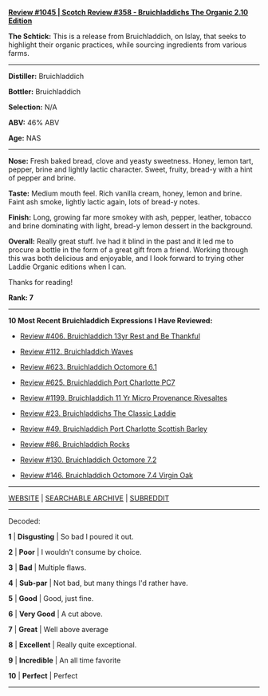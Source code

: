 
[**Review #1045 | Scotch Review #358 - Bruichladdichs The Organic 2.10 Edition**]( https://t8ke.review/review-1045-bruichladdich-the-organic-2-10/)

**The Schtick:** This is a release from Bruichladdich, on Islay, that seeks to highlight their organic practices, while sourcing ingredients from various farms. 

-----

**Distiller:** Bruichladdich

**Bottler:** Bruichladdich

**Selection:** N/A

**ABV:**  46% ABV

**Age:** NAS 

-----

**Nose:**  Fresh baked bread, clove and yeasty sweetness. Honey, lemon tart, pepper, brine and lightly lactic character. Sweet, fruity, bread-y with a hint of pepper and brine. 

**Taste:** Medium mouth feel. Rich vanilla cream, honey, lemon and brine. Faint ash smoke, lightly lactic again, lots of bread-y notes. 

**Finish:** Long, growing far more smokey with ash, pepper, leather, tobacco and brine dominating with light, bread-y lemon dessert in the background. 

**Overall:** Really great stuff. Ive had it blind in the past and it led me to procure a bottle in the form of a great gift from a friend. Working through this was both delicious and enjoyable, and I look forward to trying other Laddie Organic editions when I can.

Thanks for reading!

**Rank: 7**

----- 

**10 Most Recent Bruichladdich Expressions I Have Reviewed:** 

- [Review #406. Bruichladdich 13yr Rest and Be Thankful]( https://t8ke.review/review-406-bruichladdich-rest-and-be-thankful-13yr/) 

- [Review #112. Bruichladdich Waves]( https://t8ke.review/review-112-bruichladdich-waves/) 

- [Review #623. Bruichladdich Octomore 6.1]( https://t8ke.review/review-623-bruichladdich-octomore-61/) 

- [Review #625. Bruichladdich Port Charlotte PC7]( https://t8ke.review/review-625-bruichladdich-port-charlotte-pc7/) 

- [Review #1199. Bruichladdich 11 Yr Micro Provenance Rivesaltes]( https://t8ke.review/review-1199-bruichladdich-11-yr-micro-provenance-riveslates) 

- [Review #23. Bruichladdichs The Classic Laddie]( https://t8ke.review/review-23-bruichladdich-the-classic-laddie-scottish-barley/) 

- [Review #49. Bruichladdich Port Charlotte Scottish Barley]( https://t8ke.review/review-49-bruichladdich-port-charlotte-scottish-barley/) 

- [Review #86. Bruichladdich Rocks]( https://t8ke.review/review-86-bruichladdich-rocks/) 

- [Review #130. Bruichladdich Octomore 7.2]( https://t8ke.review/review-130-octomore-72/) 

- [Review #146. Bruichladdich Octomore 7.4 Virgin Oak]( https://t8ke.review/review-146-bruichladdich-octomore-74/) 

-----

[WEBSITE](https://t8ke.review) | [SEARCHABLE ARCHIVE](https://t8ke.review/review-archive/) | [SUBREDDIT](https://reddit.com/r/t8kereviews)

-----

Decoded:

**1** | **Disgusting** | So bad I poured it out.

**2** | **Poor** | I wouldn't consume by choice.

**3** | **Bad** | Multiple flaws.

**4** | **Sub-par** | Not bad, but many things I'd rather have.

**5** | **Good** | Good, just fine.

**6** | **Very Good** | A cut above.

**7** | **Great** | Well above average

**8** | **Excellent** | Really quite exceptional.

**9** | **Incredible** | An all time favorite

**10** | **Perfect** | Perfect

----

